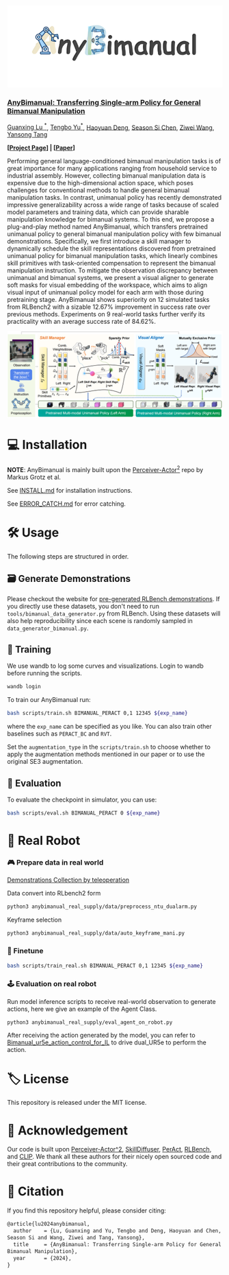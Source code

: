 ![AnyBimanual Logo](docs/logo.png)
### [**AnyBimanual: Transferring Single-arm Policy for General Bimanual Manipulation**](#)  
[Guanxing Lu <sup>*</sup>](https://guanxinglu.github.io/), [Tengbo Yu<sup>*</sup>](https://github.com/TengBoYuu?tab=repositories), [Haoyuan Deng](https://github.com/Denghaoyuan123?tab=repositories), [Season Si Chen](https://www.sigs.tsinghua.edu.cn/Chensi_en/main.htm), [Ziwei Wang](https://ziweiwangthu.github.io/), [Yansong Tang](https://andytang15.github.io/)

**[[Project Page](https://anybimanual.github.io/)] | [[Paper](#)]**

Performing general language-conditioned bimanual manipulation tasks is of great importance for many applications ranging from household service to industrial assembly. However, collecting bimanual manipulation data is expensive due to the high-dimensional action space, which poses challenges for conventional methods to handle general bimanual manipulation tasks. In contrast, unimanual policy has recently demonstrated impressive generalizability across a wide range of tasks because of scaled model parameters and training data, which can provide sharable manipulation knowledge for bimanual systems. To this end, we propose a plug-and-play method named AnyBimanual, which transfers pretrained unimanual policy to general bimanual manipulation policy with few bimanual demonstrations. Specifically, we first introduce a skill manager to dynamically schedule the skill representations discovered from pretrained unimanual policy for bimanual manipulation tasks, which linearly combines skill primitives with task-oriented compensation to represent the bimanual manipulation instruction. To mitigate the observation discrepancy between unimanual and bimanual systems, we present a visual aligner to generate soft masks for visual embedding of the workspace, which aims to align visual input of unimanual policy model for each arm with those during pretraining stage. AnyBimanual shows superiority on 12 simulated tasks from RLBench2 with a sizable 12.67% improvement in success rate over previous methods. Experiments on 9 real-world tasks further verify its practicality with an average success rate of 84.62%.          </p>

![](docs/pipeline.png)

<!-- # 📝 TODO
- [ ] Release pretrained checkpoints. -->

# 💻 Installation

**NOTE**: AnyBimanual is mainly built upon the [Perceiver-Actor$^2$](https://github.com/markusgrotz/peract_bimanual) repo by Markus Grotz et al.

See [INSTALL.md](docs/INSTALLATION.md) for installation instructions. 

See [ERROR_CATCH.md](docs/ERROR_CATCH.md) for error catching.

# 🛠️ Usage

The following steps are structured in order.

## 🗃️ Generate Demonstrations 

Please checkout the website for [pre-generated RLBench
demonstrations](https://bimanual.github.io). If you directly use these
datasets, you don't need to run `tools/bimanual_data_generator.py` from
RLBench. Using these datasets will also help reproducibility since each scene
is randomly sampled in `data_generator_bimanual.py`.


## 🚆 Training
We use wandb to log some curves and visualizations. Login to wandb before running the scripts.
```bash
wandb login
```
To train our AnyBimanual run:
```bash
bash scripts/train.sh BIMANUAL_PERACT 0,1 12345 ${exp_name}
```
where the `exp_name` can be specified as you like. You can also train other baselines such as `PERACT_BC` and `RVT`.

Set the `augmentation_type` in the `scripts/train.sh` to choose whether to apply the augmentation methods mentioned in our paper or to use the original SE3 augmentation.

## 🔬 Evaluation
To evaluate the checkpoint in simulator, you can use:
```bash
bash scripts/eval.sh BIMANUAL_PERACT 0 ${exp_name}
```

# 🦾 Real Robot

### 🎮 Prepare data in real world

[Demonstrations Collection by teleoperation](https://github.com/Denghaoyuan123/Bimanual_ur5e_joystick_control)

Data convert into RLbench2 form
```bash
python3 anybimanual_real_supply/data/preprocess_ntu_dualarm.py
```  
Keyframe selection
```bash
python3 anybimanual_real_supply/data/auto_keyframe_mani.py
```

### 🎯 Finetune
```bash
bash scripts/train_real.sh BIMANUAL_PERACT 0,1 12345 ${exp_name}
```

### 🕹️ Evaluation on real robot
Run model inference scripts to receive real-world observation to generate actions, here we give an example of the Agent Class.
```bash
python3 anybimanual_real_supply/eval_agent_on_robot.py
```

After receiving the action generated by the model, you can refer to [Bimanual_ur5e_action_control_for_IL](https://github.com/Denghaoyuan123/Bimanual_ur5e_action_control_for_IL) to drive dual_UR5e to perform the action.

# 🏷️ License
This repository is released under the MIT license.

# 🙏 Acknowledgement

Our code is built upon [Perceiver-Actor^2](https://github.com/markusgrotz/peract_bimanual), [SkillDiffuser](https://github.com/Liang-ZX/skilldiffuser), [PerAct](https://github.com/peract/peract), [RLBench](https://github.com/stepjam/RLBench), and [CLIP](https://github.com/openai/CLIP). We thank all these authors for their nicely open sourced code and their great contributions to the community.

# 🔗 Citation
If you find this repository helpful, please consider citing:

```
@article{lu2024anybimanual,
  author    = {Lu, Guanxing and Yu, Tengbo and Deng, Haoyuan and Chen, Season Si and Wang, Ziwei and Tang, Yansong},
  title     = {AnyBimanual: Transferring Single-arm Policy for General Bimanual Manipulation},
  year      = {2024},
}
```
